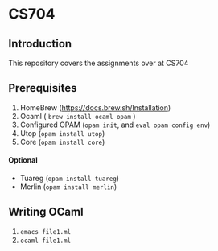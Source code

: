# CS704

## Introduction

This repository covers the assignments over at CS704

## Prerequisites

1. HomeBrew (https://docs.brew.sh/Installation)
2. Ocaml ( `brew install ocaml opam` )
3. Configured OPAM (`opam init`, and `eval opam config env`)
4. Utop (`opam install utop`)
5. Core (`opam install core`)

#### Optional
* Tuareg (`opam install tuareg`)
* Merlin (`opam install merlin`)

## Writing OCaml
1. `emacs file1.ml`
2. `ocaml file1.ml`
